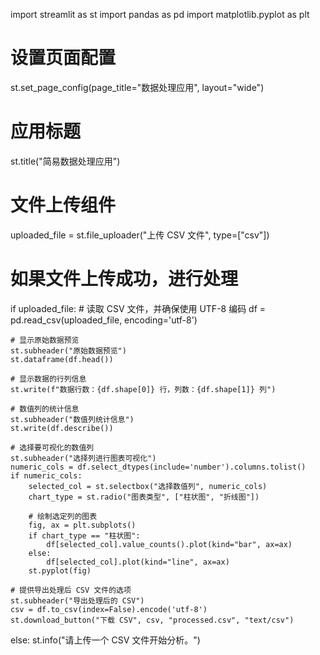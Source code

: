 import streamlit as st
import pandas as pd
import matplotlib.pyplot as plt

# 设置页面配置
st.set_page_config(page_title="数据处理应用", layout="wide")

# 应用标题
st.title("简易数据处理应用")

# 文件上传组件
uploaded_file = st.file_uploader("上传 CSV 文件", type=["csv"])

# 如果文件上传成功，进行处理
if uploaded_file:
    # 读取 CSV 文件，并确保使用 UTF-8 编码
    df = pd.read_csv(uploaded_file, encoding='utf-8')

    # 显示原始数据预览
    st.subheader("原始数据预览")
    st.dataframe(df.head())

    # 显示数据的行列信息
    st.write(f"数据行数：{df.shape[0]} 行，列数：{df.shape[1]} 列")

    # 数值列的统计信息
    st.subheader("数值列统计信息")
    st.write(df.describe())

    # 选择要可视化的数值列
    st.subheader("选择列进行图表可视化")
    numeric_cols = df.select_dtypes(include='number').columns.tolist()
    if numeric_cols:
        selected_col = st.selectbox("选择数值列", numeric_cols)
        chart_type = st.radio("图表类型", ["柱状图", "折线图"])

        # 绘制选定列的图表
        fig, ax = plt.subplots()
        if chart_type == "柱状图":
            df[selected_col].value_counts().plot(kind="bar", ax=ax)
        else:
            df[selected_col].plot(kind="line", ax=ax)
        st.pyplot(fig)

    # 提供导出处理后 CSV 文件的选项
    st.subheader("导出处理后的 CSV")
    csv = df.to_csv(index=False).encode('utf-8')
    st.download_button("下载 CSV", csv, "processed.csv", "text/csv")

else:
    st.info("请上传一个 CSV 文件开始分析。")
